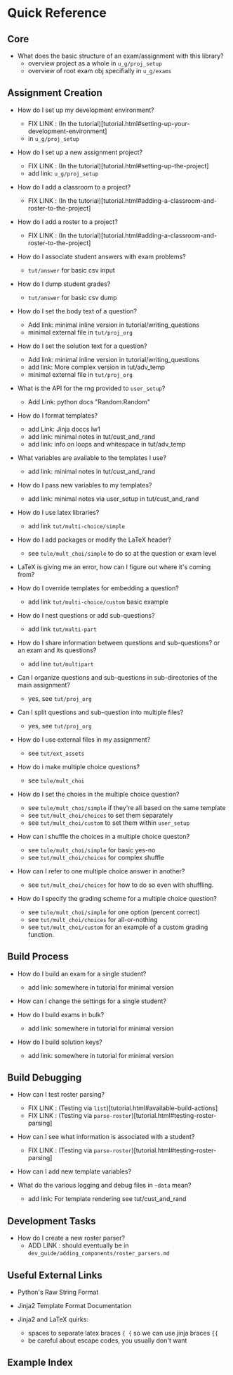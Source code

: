 # Quick Reference

## Core

  - What does the basic structure of an exam/assignment with this library?
    - overview project as a whole in `u_g/proj_setup`
    - overview of root exam obj specifially in `u_g/exams`



## Assignment Creation

  - How do I set up my development environment?
    - FIX LINK : (In the tutorial)[tutorial.html#setting-up-your-development-environment]
    - in `u_g/proj_setup`

  - How do I set up a new assignment project?
    - FIX LINK : (In the tutorial)[tutorial.html#setting-up-the-project]
    - add link: `u_g/proj_setup`

  - How do I add a classroom to a project?
    - FIX LINK : (In the tutorial)[tutorial.html#adding-a-classroom-and-roster-to-the-project]

  - How do I add a roster to a project?
    - FIX LINK : (In the tutorial)[tutorial.html#adding-a-classroom-and-roster-to-the-project]

  - How do I associate student answers with exam problems?
    - `tut/answer` for basic csv input

  - How do I dump student grades?
    - `tut/answer` for basic csv dump

  - How do I set the body text of a question?
    - Add link: minimal inline version in tutorial/writing_questions
    - minimal external file in `tut/proj_org`

  - How do I set the solution text for a question?
    - Add link: minimal inline version in tutorial/writing_questions
    - add link: More complex version in tut/adv_temp
    - minimal external file in `tut/proj_org`

  - What is the API for the rng provided to `user_setup`?
    - Add Link: python docs "Random.Random"

  - How do I format templates?
    - add Link: Jinja doccs lw1
    - add link: minimal notes in tut/cust_and_rand
    - add link: info on loops and whitespace in tut/adv_temp

  - What variables are available to the templates I use?
    - add link: minimal notes in tut/cust_and_rand

  - How do I pass new variables to my templates?
    - add link: minimal notes via user_setup in tut/cust_and_rand

  - How do I use latex libraries?
    - add link `tut/multi-choice/simple`

  - How do I add packages or modify the LaTeX header?
    - see `tule/mult_choi/simple` to do so at the question or exam level

  - LaTeX is giving me an error, how can I figure out where it's coming from?

  - How do I override templates for embedding a question?
    - add link `tut/multi-choice/custom` basic example

  - How do I nest questions or add sub-questions?
    - add link `tut/multi-part`

  - How do I share information between questions and sub-questions? or an
    exam and its questions?
    - add line `tut/multipart`

  - Can I organize questions and sub-questions in sub-directories of the
    main assignment?
    - yes, see `tut/proj_org`

  - Can I split questions and sub-question into multiple files?
      - yes, see `tut/proj_org`

  - How do I use external files in my assignment?
    - see `tut/ext_assets`

  - How do i make multiple choice questions?
    - see `tule/mult_choi`

  - How do I set the choies in the multiple choice question?
    - see `tule/mult_choi/simple` if they're all based on the same template
    - see `tut/mult_choi/choices` to set them separately
    - see `tut/mult_choi/custom` to set them within `user_setup`

  - How can i shuffle the choices in a multiple choice queston?
    - see `tule/mult_choi/simple` for basic yes-no
    - see `tut/mult_choi/choices` for complex shuffle

  - How can I refer to one multiple choice answer in another?
    - see `tut/mult_choi/choices` for how to do so even with shuffling.

  - How do I specify the grading scheme for a multiple choice question?
    - see `tule/mult_choi/simple` for one option (percent correct)
    - see `tut/mult_choi/choices` for all-or-nothing
    - see `tut/mult_choi/custom` for an example of a custom grading function.


## Build Process

  - How do I build an exam for a single student?
    - add link: somewhere in tutorial for minimal version

  - How can I change the settings for a single student?

  - How do I build exams in bulk?
    - add link: somewhere in tutorial for minimal version

  - How do I build solution keys?
    - add link: somewhere in tutorial for minimal version

## Build Debugging

  - How can I test roster parsing?
    - FIX LINK : (Testing via `list`)[tutorial.html#available-build-actions]
    - FIX LINK : (Testing via `parse-roster`)[tutorial.html#testing-roster-parsing]

  - How can I see what information is associated with a student?
    - FIX LINK : (Testing via `parse-roster`)[tutorial.html#testing-roster-parsing]

  - How can I add new template variables?

  - What do the various logging and debug files in `~data` mean?
    - add link: For template rendering see tut/cust_and_rand

## Development Tasks

  - How do I create a new roster parser?
    - ADD LINK : should eventually be in
      `dev_guide/adding_components/roster_parsers.md`

## Useful External Links

  - Python's Raw String Format

  - Jinja2 Template Format Documentation

  - Jinja2 and LaTeX quirks:
    - spaces to separate latex braces `{ {` so we can use jinja braces `{{`
    - be careful about escape codes, you usually don't want

## Example Index
